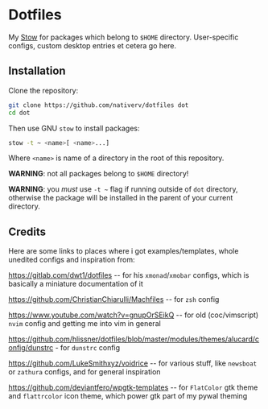 # Dotfiles

My [Stow](https://www.gnu.org/software/stow/) for packages which belong to `$HOME` directory.
User-specific configs, custom desktop entries et cetera go here.

## Installation

Clone the repository:
```sh
git clone https://github.com/nativerv/dotfiles dot
cd dot
```

Then use GNU `stow` to install packages:
```sh
stow -t ~ <name>[ <name>...]
```
Where `<name>` is name of a directory in the root of this repository.

**WARNING**: not all packages belong to `$HOME` directory! 

**WARNING**: you *must* use `-t ~` flag if running outside of `dot` directory, otherwise the package will be installed in the parent of your current directory.

## Credits

Here are some links to places where i got examples/templates, whole unedited configs and inspiration from:

<https://gitlab.com/dwt1/dotfiles> -- for his `xmonad`/`xmobar` configs, which is basically a miniature documentation of it

<https://github.com/ChristianChiarulli/Machfiles> -- for `zsh` config

<https://www.youtube.com/watch?v=gnupOrSEikQ> -- for old (coc/vimscript) `nvim` config and getting me into vim in general

<https://github.com/hlissner/dotfiles/blob/master/modules/themes/alucard/config/dunstrc> - for `dunstrc` config

<https://github.com/LukeSmithxyz/voidrice> -- for various stuff, like `newsboat` or `zathura` configs, and for general inspiration

<https://github.com/deviantfero/wpgtk-templates> -- for `FlatColor` gtk theme and `flattrcolor` icon theme, which power gtk part of my pywal theming
